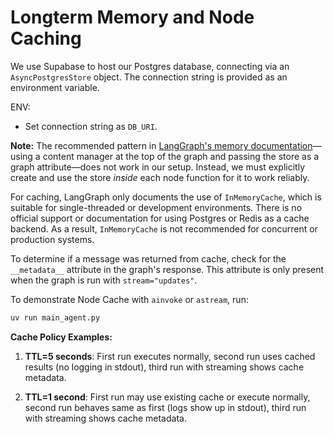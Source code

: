 # Longterm Memory and Node Caching

We use Supabase to host our Postgres database, connecting via an `AsyncPostgresStore` object. The connection string is provided as an environment variable.

ENV:
- Set connection string as `DB_URI`.

**Note:** The recommended pattern in [LangGraph's memory documentation][1]—using a content manager at the top of the graph and passing the store as a graph attribute—does not work in our setup. Instead, we must explicitly create and use the store *inside* each node function for it to work reliably.

For caching, LangGraph only documents the use of `InMemoryCache`, which is suitable for single-threaded or development environments. There is no official support or documentation for using Postgres or Redis as a cache backend. As a result, `InMemoryCache` is not recommended for concurrent or production systems.

To determine if a message was returned from cache, check for the `__metadata__` attribute in the graph's response. This attribute is only present when the graph is run with `stream="updates"`.

To demonstrate Node Cache with `ainvoke` or `astream`, run:
```python
uv run main_agent.py
```

**Cache Policy Examples:**

1. **TTL=5 seconds**: First run executes normally, second run uses cached results (no logging in stdout), third run with streaming shows cache metadata.

2. **TTL=1 second**: First run may use existing cache or execute normally, second run behaves same as first (logs show up in stdout), third run with streaming shows cache metadata.

[1]: https://langchain-ai.github.io/langgraph/how-tos/memory/add-memory/#trim-messages
[2]: https://langchain-ai.github.io/langgraph/concepts/low_level/?_gl=1*770lt4*_gcl_au*MzU0ODI5Mjk5LjE3NTE4NDQzOTE.*_ga*MTUxNTcwMjM0MC4xNzUxOTE2NTQy*_ga_47WX3HKKY2*czE3NTE5OTE4OTEkbzQkZzAkdDE3NTE5OTE4OTIkajU5JGwwJGgw#node-caching
